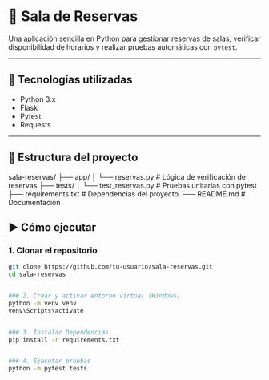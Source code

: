 # 📅 Sala de Reservas

Una aplicación sencilla en Python para gestionar reservas de salas, verificar disponibilidad de horarios y realizar pruebas automáticas con `pytest`.

---

## 🧰 Tecnologías utilizadas

- Python 3.x
- Flask
- Pytest
- Requests

---

## 📁 Estructura del proyecto

sala-reservas/
├── app/
│ └── reservas.py # Lógica de verificación de reservas
├── tests/
│ └── test_reservas.py # Pruebas unitarias con pytest
├── requirements.txt # Dependencias del proyecto
└── README.md # Documentación

## ▶️ Cómo ejecutar

### 1. Clonar el repositorio

```bash
git clone https://github.com/tu-usuario/sala-reservas.git
cd sala-reservas


### 2. Crear y activar entorno virtual (Windows)
python -m venv venv
venv\Scripts\activate


### 3. Instalar Dependencias
pip install -r requirements.txt


### 4. Ejecutar pruebas
python -m pytest tests
